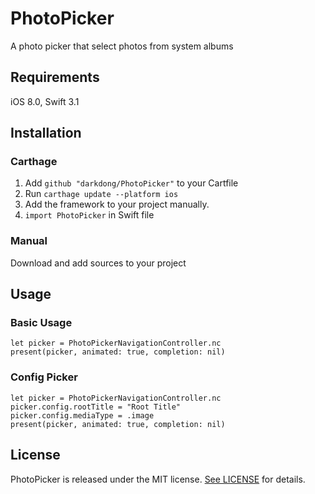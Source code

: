 # PhotoPicker
A photo picker that select photos from system albums 

## Requirements
iOS 8.0, Swift 3.1 

## Installation

### Carthage

1. Add `github "darkdong/PhotoPicker"` to your Cartfile
2. Run `carthage update --platform ios`
3. Add the framework to your project manually.
4. `import PhotoPicker` in Swift file

### Manual
Download and add sources to your project

## Usage

### Basic Usage

```
let picker = PhotoPickerNavigationController.nc
present(picker, animated: true, completion: nil)
```

### Config Picker

```
let picker = PhotoPickerNavigationController.nc
picker.config.rootTitle = "Root Title"
picker.config.mediaType = .image
present(picker, animated: true, completion: nil)
```

## License

PhotoPicker is released under the MIT license. [See LICENSE](https://github.com/darkdong/PhotoPicker/blob/master/LICENSE) for details.
